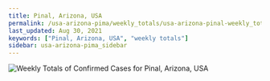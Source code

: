 ```yaml
---
title: Pinal, Arizona, USA
permalink: /usa-arizona-pima/weekly_totals/usa-arizona-pinal-weekly_totals.html
last_updated: Aug 30, 2021
keywords: ["Pinal, Arizona, USA", "weekly totals"]
sidebar: usa-arizona-pima_sidebar
---
```


![Weekly Totals of Confirmed Cases for Pinal, Arizona, USA](/covid_tracker/images/graphs/usa-arizona-pinal-weekly_totals_graph.png)

